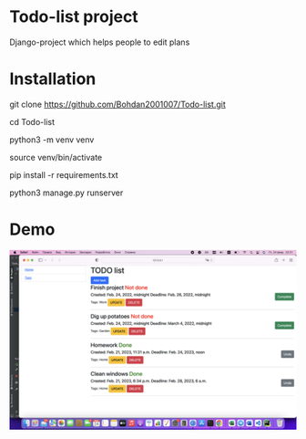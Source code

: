 # Todo-list project
Django-project which helps people to edit plans
# Installation

git clone https://github.com/Bohdan2001007/Todo-list.git

cd Todo-list

python3 -m venv venv

source venv/bin/activate

pip install -r requirements.txt

python3 manage.py runserver

# Demo
![Pages](https://github.com/Bohdan2001007/Todo-list/blob/main/%D0%A1%D0%BD%D0%B8%D0%BC%D0%BE%D0%BA%20%D1%8D%D0%BA%D1%80%D0%B0%D0%BD%D0%B0%202023-02-24%20%D0%B2%2022.31.37.png)
